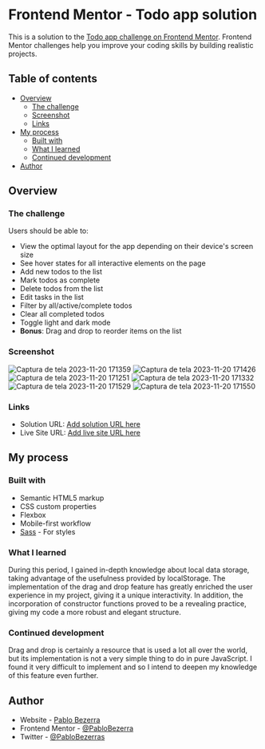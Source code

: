 # Frontend Mentor - Todo app solution

This is a solution to the [Todo app challenge on Frontend Mentor](https://www.frontendmentor.io/challenges/todo-app-Su1_KokOW). Frontend Mentor challenges help you improve your coding skills by building realistic projects. 

## Table of contents

- [Overview](#overview)
  - [The challenge](#the-challenge)
  - [Screenshot](#screenshot)
  - [Links](#links)
- [My process](#my-process)
  - [Built with](#built-with)
  - [What I learned](#what-i-learned)
  - [Continued development](#continued-development)
- [Author](#author)

## Overview

### The challenge

Users should be able to:

- View the optimal layout for the app depending on their device's screen size
- See hover states for all interactive elements on the page
- Add new todos to the list
- Mark todos as complete
- Delete todos from the list
- Edit tasks in the list
- Filter by all/active/complete todos
- Clear all completed todos
- Toggle light and dark mode
- **Bonus**: Drag and drop to reorder items on the list

### Screenshot

![Captura de tela 2023-11-20 171359](https://github.com/PabloBezerra/Gerenciador_tarefas/assets/133273609/1c54ba63-a09c-466f-8c1a-c4833bf5710b)
![Captura de tela 2023-11-20 171426](https://github.com/PabloBezerra/Gerenciador_tarefas/assets/133273609/a4099280-8d32-4d3a-b7ab-8bb47acf9a25)
![Captura de tela 2023-11-20 171251](https://github.com/PabloBezerra/Gerenciador_tarefas/assets/133273609/bf2d6b0a-d552-46f4-b12b-09f150382876)
![Captura de tela 2023-11-20 171332](https://github.com/PabloBezerra/Gerenciador_tarefas/assets/133273609/b20657a1-e651-4121-8340-c53b95649b75)
![Captura de tela 2023-11-20 171529](https://github.com/PabloBezerra/Gerenciador_tarefas/assets/133273609/522fd1f2-bb49-40e2-bce1-49f89fbf66ad)
![Captura de tela 2023-11-20 171550](https://github.com/PabloBezerra/Gerenciador_tarefas/assets/133273609/98f3aacb-5c3e-4ae6-ab6f-9fd13a5811ef)

### Links

- Solution URL: [Add solution URL here](https://your-solution-url.com)
- Live Site URL: [Add live site URL here](https://your-live-site-url.com)

## My process

### Built with

- Semantic HTML5 markup
- CSS custom properties
- Flexbox
- Mobile-first workflow
- [Sass](https://sass-lang.com/) - For styles

### What I learned

During this period, I gained in-depth knowledge about local data storage, taking advantage of the usefulness provided by localStorage. The implementation of the drag and drop feature has greatly enriched the user experience in my project, giving it a unique interactivity. In addition, the incorporation of constructor functions proved to be a revealing practice, giving my code a more robust and elegant structure.

### Continued development

Drag and drop is certainly a resource that is used a lot all over the world, but its implementation is not a very simple thing to do in pure JavaScript. I found it very difficult to implement and so I intend to deepen my knowledge of this feature even further.

## Author

- Website - [Pablo Bezerra](https://pablobezerra.github.io)
- Frontend Mentor - [@PabloBezerra](https://www.frontendmentor.io/profile/PabloBezerra)
- Twitter - [@PabloBezerras](https://twitter.com/PabloBezerras)
